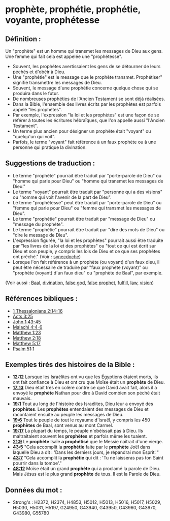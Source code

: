 # prophète, prophétie, prophétie, voyante, prophétesse

## Définition :

Un "prophète" est un homme qui transmet les messages de Dieu aux gens. Une femme qui fait cela est appelée une "prophétesse".

* Souvent, les prophètes avertissaient les gens de se détourner de leurs péchés et d'obéir à Dieu.
* Une "prophétie" est le message que le prophète transmet. Prophétiser" signifie transmettre les messages de Dieu.
* Souvent, le message d'une prophétie concerne quelque chose qui se produira dans le futur.
* De nombreuses prophéties de l'Ancien Testament se sont déjà réalisées.
* Dans la Bible, l'ensemble des livres écrits par les prophètes est parfois appelé "les prophètes".
* Par exemple, l'expression "la loi et les prophètes" est une façon de se référer à toutes les écritures hébraïques, que l'on appelle aussi "l'Ancien Testament".
* Un terme plus ancien pour désigner un prophète était "voyant" ou "quelqu'un qui voit".
* Parfois, le terme "voyant" fait référence à un faux prophète ou à une personne qui pratique la divination.

## Suggestions de traduction :

* Le terme "prophète" pourrait être traduit par "porte-parole de Dieu" ou "homme qui parle pour Dieu" ou "homme qui transmet les messages de Dieu."
* Le terme "voyant" pourrait être traduit par "personne qui a des visions" ou "homme qui voit l'avenir de la part de Dieu".
* Le terme "prophétesse" peut être traduit par "porte-parole de Dieu" ou "femme qui parle pour Dieu" ou "femme qui transmet les messages de Dieu".
* Le terme "prophétie" pourrait être traduit par "message de Dieu" ou "message du prophète".
* Le terme "prophétie" pourrait être traduit par "dire des mots de Dieu" ou "dire le message de Dieu".
* L'expression figurée, "la loi et les prophètes" pourrait aussi être traduite par "les livres de la loi et des prophètes" ou "tout ce qui est écrit sur Dieu et son peuple, y compris les lois de Dieu et ce que ses prophètes ont prêché." (Voir : [synecdoche](rc://en/ta/man/translate/figs-synecdoche))
* Lorsque l'on fait référence à un prophète (ou voyant) d'un faux dieu, il peut être nécessaire de traduire par "faux prophète (voyant)" ou "prophète (voyant) d'un faux dieu" ou "prophète de Baal", par exemple.

(Voir aussi : [Baal](../names/baal.md), [divination](../other/divination.md), [false god](../kt/falsegod.md), [false prophet](../other/falseprophet.md), [fulfill](../kt/fulfill.md), [law](../kt/lawofmoses.md), [vision](../other/vision.md))

## Références bibliques :

* [1 Thessalonians 2:14-16](rc://en/tn/help/1th/02/14)
* [Acts 3:25](rc://en/tn/help/act/03/25)
* [John 1:43-45](rc://en/tn/help/jhn/01/43)
* [Malachi 4:4-6](rc://en/tn/help/mal/04/04)
* [Matthew 1:23](rc://en/tn/help/mat/01/23)
* [Matthew 2:18](rc://en/tn/help/mat/02/18)
* [Matthew 5:17](rc://en/tn/help/mat/05/17)
* [Psalm 51:1](rc://en/tn/help/psa/051/01)

## Exemples tirés des histoires de la Bible :

* __[12:12](rc://en/tn/help/obs/12/12)__ Lorsque les Israélites ont vu que les Égyptiens étaient morts, ils ont fait confiance à Dieu et ont cru que Moïse était un __prophète__ de Dieu.
* __[17:13](rc://en/tn/help/obs/17/13)__ Dieu était très en colère contre ce que David avait fait, alors il a envoyé le __prophète__ Nathan pour dire à David combien son péché était mauvais.
* __[19:1](rc://en/tn/help/obs/19/01)__ Tout au long de l'histoire des Israélites, Dieu leur a envoyé des __prophètes__. Les __prophètes__ entendaient des messages de Dieu et racontaient ensuite au peuple les messages de Dieu.
* __[19:6](rc://en/tn/help/obs/19/06)__ Tout le peuple de tout le royaume d'Israël, y compris les 450 __prophètes__ de Baal, sont venus au mont Carmel.
* __[19:17](rc://en/tn/help/obs/19/17)__ La plupart du temps, le peuple n'obéissait pas à Dieu. Ils maltraitaient souvent les __prophètes__ et parfois même les tuaient.
* __[21:9](rc://en/tn/help/obs/21/09)__ Le __prophète__ Isaïe __a prophétisé__ que le Messie naîtrait d'une vierge.
* __[43:5](rc://en/tn/help/obs/43/05)__ "Cela accomplit la __prophétie__ faite par le __prophète__ Joël dans laquelle Dieu a dit : 'Dans les derniers jours, je répandrai mon Esprit.'"
* __[43:7](rc://en/tn/help/obs/43/07)__ "Cela accomplit la __prophétie__ qui dit : 'Tu ne laisseras pas ton Saint pourrir dans la tombe'."
* __[48:12](rc://en/tn/help/obs/48/12)__ Moïse était un grand __prophète__ qui a proclamé la parole de Dieu. Mais Jésus est le plus grand __prophète__ de tous. Il est la Parole de Dieu.

## Données du mot :

* Strong's : H2372, H2374, H4853, H5012, H5013, H5016, H5017, H5029, H5030, H5031, H5197, G24950, G43940, G43950, G43960, G43970, G43980, G55780
